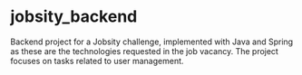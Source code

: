 # jobsity_backend
Backend project for a Jobsity challenge, implemented with Java and Spring as these are the technologies requested in the job vacancy. The project focuses on tasks related to user management.

